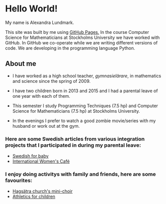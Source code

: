 # Hello World!

My name is Alexandra Lundmark.


This site was built by me using [GitHub Pages.](https://pages.github.com/)
In the course Computer Science for Mathematicians at Stockholms University we have worked with GitHub. In GitHub we co-operate while we are writing different versions of code. We are developing in the programming language Python. 




## About me

- I have worked as a high school teacher, *gymnasielärare*, in mathematics and science since the spring of 2009.

- I have two children born in 2013 and 2015 and I had a parental leave of one year with each of them. 

- This semester I study Programming Techniques (7.5 hp) and Computer Science for Mathematicians (7.5 hp) at Stockholms University. 

- In the evenings I prefer to watch a good zombie movie/series with my husband or work out at the gym. 


### Here are some Swedish articles from various integration projects that I participated in during my parental leave:
- [Swedish for baby](http://www.pressreader.com/sweden/tidningen-%C3%A5rsta-enskede/20151121/textview)
- [International Women's Café](https://flipflashpages.uniflip.com/3/100504/362441/pub/html5.html#page/6)

### I enjoy doing activitys with family and friends, here are some favourites:
- [Hagsätra church's mini-choir](https://www.svenskakyrkan.se/vantor/oppen-minikor-for-barn-3-7-ar)
- [Athletics for children](http://www.xn--rgsvedsif-52a.se/start/?ID=153222)


